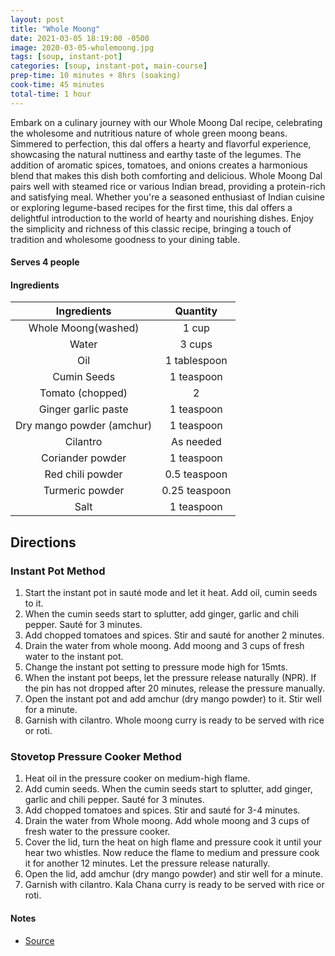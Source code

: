```yaml
---
layout: post
title: "Whole Moong"
date: 2021-03-05 18:19:00 -0500
image: 2020-03-05-wholemoong.jpg
tags: [soup, instant-pot]
categories: [soup, instant-pot, main-course]
prep-time: 10 minutes + 8hrs (soaking)
cook-time: 45 minutes
total-time: 1 hour
---
```


Embark on a culinary journey with our Whole Moong Dal recipe, celebrating the wholesome and nutritious nature of whole green moong beans. Simmered to perfection, this dal offers a hearty and flavorful experience, showcasing the natural nuttiness and earthy taste of the legumes. The addition of aromatic spices, tomatoes, and onions creates a harmonious blend that makes this dish both comforting and delicious. Whole Moong Dal pairs well with steamed rice or various Indian bread, providing a protein-rich and satisfying meal. Whether you're a seasoned enthusiast of Indian cuisine or exploring legume-based recipes for the first time, this dal offers a delightful introduction to the world of hearty and nourishing dishes. Enjoy the simplicity and richness of this classic recipe, bringing a touch of tradition and wholesome goodness to your dining table.

#### Serves 4 people

#### Ingredients

|        Ingredients        |    Quantity   |
|:-------------------------:|:-------------:|
|      Whole Moong(washed)  |     1 cup     |
|          Water            |     3 cups    |
|            Oil            |  1 tablespoon |
|        Cumin Seeds        |   1 teaspoon  |
|      Tomato (chopped)     |       2       |
|    Ginger garlic paste    |   1 teaspoon  |
| Dry mango powder (amchur) |   1 teaspoon  |
|          Cilantro         |   As needed   |
|      Coriander powder     |  1 teaspoon   |
|      Red chili powder     |  0.5 teaspoon |
|      Turmeric powder      | 0.25 teaspoon |
|            Salt           |   1 teaspoon  |

## Directions

### Instant Pot Method

1. Start the instant pot in sauté mode and let it heat. Add oil, cumin seeds to it.
2. When the cumin seeds start to splutter, add ginger, garlic and chili pepper. Sauté for 3 minutes.
3. Add chopped tomatoes and spices. Stir and sauté for another 2 minutes.
4. Drain the  water from whole moong. Add moong and 3 cups of fresh water to the instant pot.
5. Change the instant pot setting to pressure mode high for 15mts.
6. When the instant pot beeps, let the pressure release naturally (NPR). If the pin has not dropped after 20 minutes, release the pressure manually.
7. Open the instant pot and add amchur (dry mango powder) to it. Stir well for a minute.
8. Garnish with cilantro. Whole moong curry is ready to be served with rice or roti.

### Stovetop Pressure Cooker Method

1. Heat oil in the pressure cooker on medium-high flame. 
2. Add cumin seeds. When the cumin seeds start to splutter, add ginger, garlic and chili pepper. Sauté for 3 minutes.
3. Add chopped tomatoes and spices. Stir and sauté for 3-4 minutes.
4. Drain the water from Whole moong. Add whole moong and 3 cups of fresh water to the pressure cooker.
5. Cover the lid, turn the heat on high flame and pressure cook it until your hear two whistles. Now reduce the flame to medium and pressure cook it for another 12 minutes. Let the pressure release naturally. 
6. Open the lid, add amchur (dry mango powder) and stir well for a minute.
7. Garnish with cilantro. Kala Chana curry is ready to be served with rice or roti. 

#### Notes

* [Source](https://pipingpotcurry.com/green-moong-dal-pressure-cooker/)
